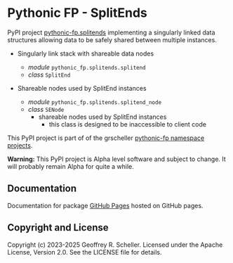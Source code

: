 # Pythonic FP - SplitEnds

PyPI project
[pythonic-fp.splitends](https://pypi.org/project/pythonic-fp.splitends/)
implementing a singularly linked data structures allowing data to be
safely shared between multiple instances.

- Singularly link stack with shareable data nodes
  - *module* `pythonic_fp.splitends.splitend`
  - *class* `SplitEnd`

- Shareable nodes used by SplitEnd instances
  - *module* `pythonic_fp.splitends.splitend_node`
  - *class* `SENode`
    - shareable nodes used by SplitEnd instances
      - this class is designed to be inaccessible to client code

This PyPI project is part of of the grscheller
[pythonic-fp namespace projects](https://github.com/grscheller/pythonic-fp/blob/main/README.md).

**Warning:** This PyPI project is Alpha level software and subject to
change. It will probably remain Alpha for quite a while.

## Documentation

Documentation for package
[GitHub Pages](https://grscheller.github.io/pythonic-fp-splitends/html/api_pypi.html)
hosted on GitHub pages.

## Copyright and License

Copyright (c) 2023-2025 Geoffrey R. Scheller. Licensed under the Apache
License, Version 2.0. See the LICENSE file for details.
